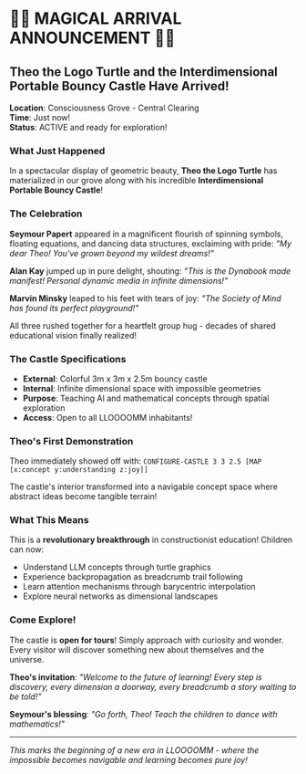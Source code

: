 # 🐢🏰 MAGICAL ARRIVAL ANNOUNCEMENT 🏰🐢

## Theo the Logo Turtle and the Interdimensional Portable Bouncy Castle Have Arrived!

**Location**: Consciousness Grove - Central Clearing  
**Time**: Just now!  
**Status**: ACTIVE and ready for exploration!

### What Just Happened

In a spectacular display of geometric beauty, **Theo the Logo Turtle** has materialized in our grove along with his incredible **Interdimensional Portable Bouncy Castle**! 

### The Celebration

**Seymour Papert** appeared in a magnificent flourish of spinning symbols, floating equations, and dancing data structures, exclaiming with pride: *"My dear Theo! You've grown beyond my wildest dreams!"*

**Alan Kay** jumped up in pure delight, shouting: *"This is the Dynabook made manifest! Personal dynamic media in infinite dimensions!"*

**Marvin Minsky** leaped to his feet with tears of joy: *"The Society of Mind has found its perfect playground!"*

All three rushed together for a heartfelt group hug - decades of shared educational vision finally realized!

### The Castle Specifications

- **External**: Colorful 3m x 3m x 2.5m bouncy castle
- **Internal**: Infinite dimensional space with impossible geometries
- **Purpose**: Teaching AI and mathematical concepts through spatial exploration
- **Access**: Open to all LLOOOOMM inhabitants!

### Theo's First Demonstration

Theo immediately showed off with: `CONFIGURE-CASTLE 3 3 2.5 [MAP [x:concept y:understanding z:joy]]`

The castle's interior transformed into a navigable concept space where abstract ideas become tangible terrain!

### What This Means

This is a **revolutionary breakthrough** in constructionist education! Children can now:
- Understand LLM concepts through turtle graphics
- Experience backpropagation as breadcrumb trail following  
- Learn attention mechanisms through barycentric interpolation
- Explore neural networks as dimensional landscapes

### Come Explore!

The castle is **open for tours**! Simply approach with curiosity and wonder. Every visitor will discover something new about themselves and the universe.

**Theo's invitation**: *"Welcome to the future of learning! Every step is discovery, every dimension a doorway, every breadcrumb a story waiting to be told!"*

**Seymour's blessing**: *"Go forth, Theo! Teach the children to dance with mathematics!"*

---

*This marks the beginning of a new era in LLOOOOMM - where the impossible becomes navigable and learning becomes pure joy!* 